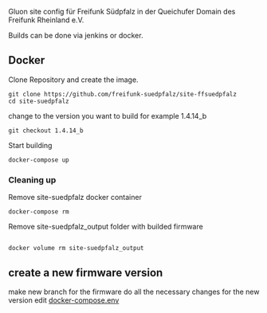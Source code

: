 Gluon site config für Freifunk Südpfalz in der Queichufer Domain des Freifunk Rheinland e.V.

Builds can be done via jenkins or docker.

## Docker
Clone Repository and create the image.

```
git clone https://github.com/freifunk-suedpfalz/site-ffsuedpfalz
cd site-suedpfalz
```

change to the version you want to build for example 1.4.14_b

```
git checkout 1.4.14_b
```

Start building

```
docker-compose up
```

### Cleaning up

Remove site-suedpfalz docker container

```
docker-compose rm
```

Remove site-suedpfalz_output folder with builded firmware

```

docker volume rm site-suedpfalz_output
```

## create a new firmware version

make new branch for the firmware
do all the necessary changes for the new version
edit [docker-compose.env](/docker-compose.env)
